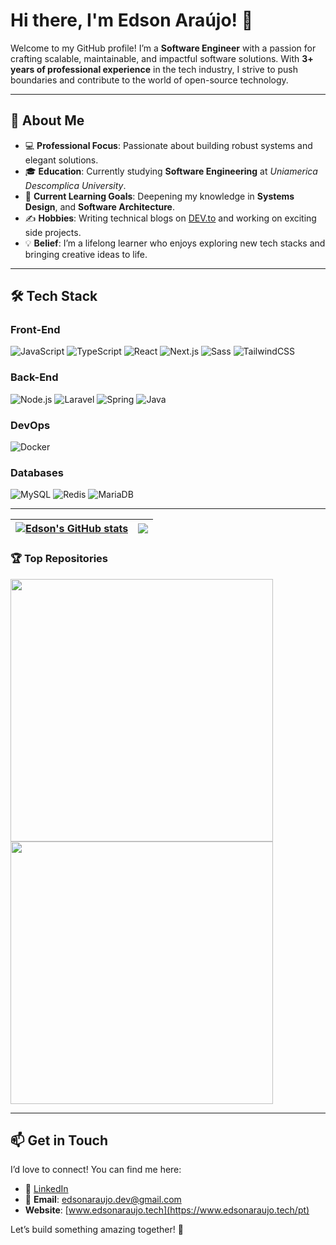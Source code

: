 <div align="left">
 
 
</div>

# Hi there, I'm **Edson Araújo**! 👋 

Welcome to my GitHub profile! I’m a **Software Engineer** with a passion for crafting scalable, maintainable, and impactful software solutions. With **3+ years of professional experience** in the tech industry, I strive to push boundaries and contribute to the world of open-source technology.

---

## 🚀 **About Me**

- 💻 **Professional Focus**: Passionate about building robust systems and elegant solutions.
- 🎓 **Education**: Currently studying **Software Engineering** at *Uniamerica Descomplica University*.
- 🌱 **Current Learning Goals**: Deepening my knowledge in **Systems Design**, and **Software Architecture**.
- ✍️ **Hobbies**: Writing technical blogs on [DEV.to](https://dev.to/eu_edsonaraujo) and working on exciting side projects.
- 💡 **Belief**: I’m a lifelong learner who enjoys exploring new tech stacks and bringing creative ideas to life.

---
## 🛠️ **Tech Stack**

### **Front-End**
<div align="left">
  <img src="https://img.shields.io/badge/-JavaScript-F7DF1E?style=for-the-badge&logo=javascript&logoColor=black" alt="JavaScript" />
  <img src="https://img.shields.io/badge/-TypeScript-3178C6?style=for-the-badge&logo=typescript&logoColor=white" alt="TypeScript" />
  <img src="https://img.shields.io/badge/-React-61DAFB?style=for-the-badge&logo=react&logoColor=black" alt="React" />
  <img src="https://img.shields.io/badge/-Next.js-000000?style=for-the-badge&logo=next.js&logoColor=white" alt="Next.js" />
  <img src="https://img.shields.io/badge/-Sass-CC6699?style=for-the-badge&logo=sass&logoColor=white" alt="Sass" />
  <img src="https://img.shields.io/badge/-TailwindCSS-38B2AC?style=for-the-badge&logo=tailwind-css&logoColor=white" alt="TailwindCSS" />
</div>

### **Back-End**
<div align="left">
  <img src="https://img.shields.io/badge/-Node.js-339933?style=for-the-badge&logo=node.js&logoColor=white" alt="Node.js" />
  <img src="https://img.shields.io/badge/-Laravel-FF2D20?style=for-the-badge&logo=laravel&logoColor=white" alt="Laravel" />
  <img src="https://img.shields.io/badge/-Spring-6DB33F?style=for-the-badge&logo=spring&logoColor=white" alt="Spring" />
  <img src="https://img.shields.io/badge/-Java-007396?style=for-the-badge&logo=java&logoColor=white" alt="Java" />
</div>

### **DevOps**
<div align="left">
  <img src="https://img.shields.io/badge/-Docker-2496ED?style=for-the-badge&logo=docker&logoColor=white" alt="Docker" />
</div>

### **Databases**
<div align="left">
  <img src="https://img.shields.io/badge/-MySQL-4479A1?style=for-the-badge&logo=mysql&logoColor=white" alt="MySQL" />
  <img src="https://img.shields.io/badge/-Redis-DC382D?style=for-the-badge&logo=redis&logoColor=white" alt="Redis" />
  <img src="https://img.shields.io/badge/-MariaDB-003545?style=for-the-badge&logo=mariadb&logoColor=white" alt="MariaDB" />
</div>


---
| <a href="https://github.com/edson-araujo"><img align="center" src="https://github-readme-stats.vercel.app/api?username=edson-araujo&show_icons=true&include_all_commits=true&theme=tokyonight&hide_border=true" alt="Edson's GitHub stats" /></a> | <a href="https://github.com/edson-araujo"><img align="center" src="https://github-readme-stats.vercel.app/api/top-langs/?username=edson-araujo&layout=compact&theme=tokyonight&hide_border=true" /></a> |
| ------------- | ------------- |

### 🏆 Top Repositories 

<a href="https://github.com/edson-araujo/website-edsonaraujo">
  <img width="420" align="center" src="https://github-readme-stats.vercel.app/api/pin/?username=edson-araujo&repo=website-edsonaraujo&theme=tokyonight" />
</a>
<a href="https://github.com/edson-araujo/systemManagement-frontend">
  <img width="420" align="center" src="https://github-readme-stats.vercel.app/api/pin/?username=edson-araujo&repo=systemManagement-frontend&theme=tokyonight" />
</a>

---

## 📫 **Get in Touch**

I’d love to connect! You can find me here:
- 💼 [LinkedIn](https://www.linkedin.com/in/edson-alves-araujo/)
- 📧 **Email**: [edsonaraujo.dev@gmail.com](mailto:edsonaraujo.dev@gmail.com)
- **Website**: [www.edsonaraujo.tech](https://www.edsonaraujo.tech/pt)

Let’s build something amazing together! 🌟
